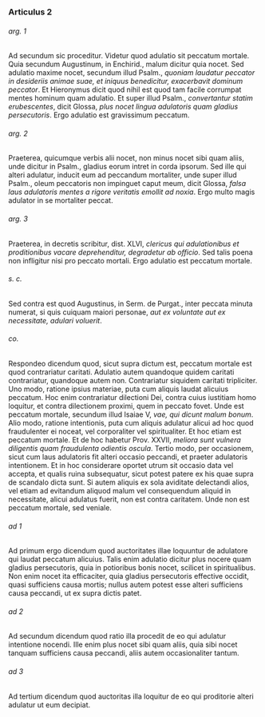 ### Articulus 2

###### arg. 1
Ad secundum sic proceditur. Videtur quod adulatio sit peccatum mortale. Quia secundum Augustinum, in Enchirid., malum dicitur quia nocet. Sed adulatio maxime nocet, secundum illud Psalm., *quoniam laudatur peccator in desideriis animae suae, et iniquus benedicitur, exacerbavit dominum peccator*. Et Hieronymus dicit quod nihil est quod tam facile corrumpat mentes hominum quam adulatio. Et super illud Psalm., *convertantur statim erubescentes*, dicit Glossa, *plus nocet lingua adulatoris quam gladius persecutoris*. Ergo adulatio est gravissimum peccatum.

###### arg. 2
Praeterea, quicumque verbis alii nocet, non minus nocet sibi quam aliis, unde dicitur in Psalm., gladius eorum intret in corda ipsorum. Sed ille qui alteri adulatur, inducit eum ad peccandum mortaliter, unde super illud Psalm., oleum peccatoris non impinguet caput meum, dicit Glossa, *falsa laus adulatoris mentes a rigore veritatis emollit ad noxia*. Ergo multo magis adulator in se mortaliter peccat.

###### arg. 3
Praeterea, in decretis scribitur, dist. XLVI, *clericus qui adulationibus et proditionibus vacare deprehenditur, degradetur ab officio*. Sed talis poena non infligitur nisi pro peccato mortali. Ergo adulatio est peccatum mortale.

###### s. c.
Sed contra est quod Augustinus, in Serm. de Purgat., inter peccata minuta numerat, si quis cuiquam maiori personae, *aut ex voluntate aut ex necessitate, adulari voluerit*.

###### co.
Respondeo dicendum quod, sicut supra dictum est, peccatum mortale est quod contrariatur caritati. Adulatio autem quandoque quidem caritati contrariatur, quandoque autem non. Contrariatur siquidem caritati tripliciter. Uno modo, ratione ipsius materiae, puta cum aliquis laudat alicuius peccatum. Hoc enim contrariatur dilectioni Dei, contra cuius iustitiam homo loquitur, et contra dilectionem proximi, quem in peccato fovet. Unde est peccatum mortale, secundum illud Isaiae V, *vae, qui dicunt malum bonum*. Alio modo, ratione intentionis, puta cum aliquis adulatur alicui ad hoc quod fraudulenter ei noceat, vel corporaliter vel spiritualiter. Et hoc etiam est peccatum mortale. Et de hoc habetur Prov. XXVII, *meliora sunt vulnera diligentis quam fraudulenta odientis oscula*. Tertio modo, per occasionem, sicut cum laus adulatoris fit alteri occasio peccandi, et praeter adulatoris intentionem. Et in hoc considerare oportet utrum sit occasio data vel accepta, et qualis ruina subsequatur, sicut potest patere ex his quae supra de scandalo dicta sunt. Si autem aliquis ex sola aviditate delectandi alios, vel etiam ad evitandum aliquod malum vel consequendum aliquid in necessitate, alicui adulatus fuerit, non est contra caritatem. Unde non est peccatum mortale, sed veniale.

###### ad 1
Ad primum ergo dicendum quod auctoritates illae loquuntur de adulatore qui laudat peccatum alicuius. Talis enim adulatio dicitur plus nocere quam gladius persecutoris, quia in potioribus bonis nocet, scilicet in spiritualibus. Non enim nocet ita efficaciter, quia gladius persecutoris effective occidit, quasi sufficiens causa mortis; nullus autem potest esse alteri sufficiens causa peccandi, ut ex supra dictis patet.

###### ad 2
Ad secundum dicendum quod ratio illa procedit de eo qui adulatur intentione nocendi. Ille enim plus nocet sibi quam aliis, quia sibi nocet tanquam sufficiens causa peccandi, aliis autem occasionaliter tantum.

###### ad 3
Ad tertium dicendum quod auctoritas illa loquitur de eo qui proditorie alteri adulatur ut eum decipiat.

